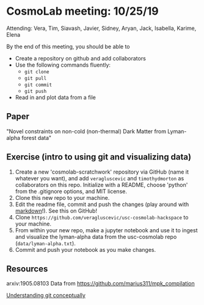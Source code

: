 # CosmoLab meeting: 10/25/19

Attending: Vera, Tim, Siavash, Javier, Sidney, Aryan, Jack, Isabella, Karime, Elena

By the end of this meeting, you should be able to

* Create a repository on github and add collaborators
* Use the following commands fluently:
  * `git clone`
  * `git pull`
  * `git commit`
  * `git push`
* Read in and plot data from a file

## Paper

"Novel constraints on non-cold (non-thermal) Dark Matter from Lyman-alpha forest data"



## Exercise (intro to using git and visualizing data)

1. Create a new 'cosmolab-scratchwork' repository via GitHub (name it whatever you want),
and add `veragluscevic` and `timothydmorton` as collaborators on this repo.
Initialize with a README, choose 'python' from the .gitignore options, and MIT
license.
2. Clone this new repo to your machine.
3. Edit the readme file, commit and push the changes (play around with [markdown](https://www.markdownguide.org/cheat-sheet/)!).  See this on GitHub!
4. Clone `https://github.com/veragluscevic/usc-cosmolab-hackspace` to your machine.
5. From within your new repo, make a jupyter notebook and use it to ingest
and visualize the lyman-alpha data from the usc-cosmolab repo (`data/lyman-alpha.txt`).
6. Commit and push your notebook as you make changes.

## Resources

arxiv:1905.08103
Data from https://github.com/marius311/mpk_compilation

[Understanding git conceptually](https://www.sbf5.com/~cduan/technical/git/)
